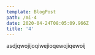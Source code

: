 ```yaml
---
template: BlogPost
path: /mi-4
date: 2020-04-24T08:05:09.966Z
title: '4'
---
```

asdjqwojijoqiwejioqewojiqewoij
